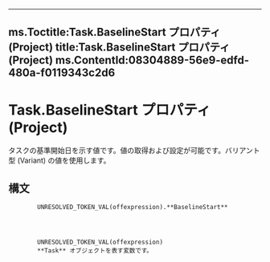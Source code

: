 

---
ms.Toctitle:Task.BaselineStart プロパティ (Project)
title:Task.BaselineStart プロパティ (Project)
ms.ContentId:08304889-56e9-edfd-480a-f0119343c2d6
---
# Task.BaselineStart プロパティ (Project)




タスクの基準開始日を示す値です。値の取得および設定が可能です。バリアント型 (Variant) の値を使用します。

## 構文

            UNRESOLVED_TOKEN_VAL(offexpression).**BaselineStart**




            UNRESOLVED_TOKEN_VAL(offexpression)
            **Task** オブジェクトを表す変数です。




